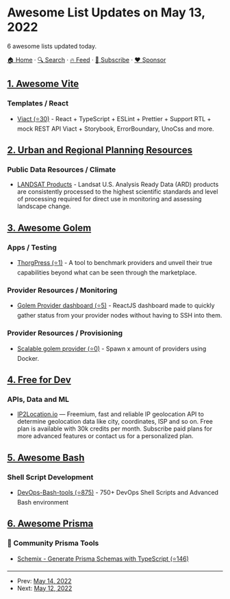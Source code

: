 # Awesome List Updates on May 13, 2022

6 awesome lists updated today.

[🏠 Home](/README.md) · [🔍 Search](https://www.trackawesomelist.com/search/) · [🔥 Feed](https://www.trackawesomelist.com/rss.xml) · [📮 Subscribe](https://trackawesomelist.us17.list-manage.com/subscribe?u=d2f0117aa829c83a63ec63c2f&id=36a103854c) · [❤️  Sponsor](https://github.com/sponsors/theowenyoung)



## [1. Awesome Vite](/content/vitejs/awesome-vite/README.md)

### Templates / React

*   [Viact (⭐30)](https://github.com/MR-Mostafa/Viact) - React + TypeScript + ESLint + Prettier + Support RTL + mock REST API Viact + Storybook, ErrorBoundary, UnoCss and more.

## [2. Urban and Regional Planning Resources](/content/APA-Technology-Division/urban-and-regional-planning-resources/README.md)

### Public Data Resources / Climate

*   [LANDSAT Products](https://www.usgs.gov/landsat-missions/landsat-us-analysis-ready-data) - Landsat U.S. Analysis Ready Data (ARD) products are consistently processed to the highest scientific standards and level of processing required for direct use in monitoring and assessing landscape change.

## [3. Awesome Golem](/content/golemfactory/awesome-golem/README.md)

### Apps / Testing

*   [ThorgPress (⭐1)](https://github.com/figurestudios/thorgpress) - A tool to benchmark providers and unveil their true capabilities beyond what can be seen through the marketplace.

### Provider Resources / Monitoring

*   [Golem Provider dashboard (⭐5)](https://github.com/vciancio/golem-dashboard) - ReactJS dashboard made to quickly gather status from your provider nodes without having to SSH into them.

### Provider Resources / Provisioning

*   [Scalable golem provider (⭐0)](https://github.com/cryptobench/scaleable-golem-provider) - Spawn x amount of providers using Docker.

## [4. Free for Dev](/content/ripienaar/free-for-dev/README.md)

### APIs, Data and ML

*   [IP2Location.io](https://www.ip2location.io/) — Freemium, fast and reliable IP geolocation API to determine geolocation data like city, coordinates, ISP and so on. Free plan is available with 30k credits per month. Subscribe paid plans for more advanced features or contact us for a personalized plan.

## [5. Awesome Bash](/content/awesome-lists/awesome-bash/README.md)

### Shell Script Development

*   [DevOps-Bash-tools (⭐875)](https://github.com/HariSekhon/DevOps-Bash-tools) - 750+ DevOps Shell Scripts and Advanced Bash environment

## [6. Awesome Prisma](/content/catalinmiron/awesome-prisma/README.md)

### :safety_vest: Community Prisma Tools

*   [Schemix - Generate Prisma Schemas with TypeScript (⭐146)](https://github.com/ridafkih/schemix)

---

- Prev: [May 14, 2022](/content/2022/05/14/README.md)
- Next: [May 12, 2022](/content/2022/05/12/README.md)